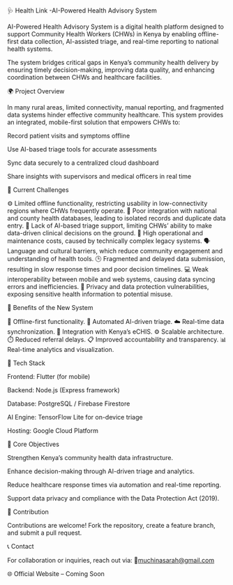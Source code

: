 🩺 Health Link -AI-Powered  Health Advisory System

AI-Powered Health Advisory System is a digital health platform designed to support Community Health Workers (CHWs) in Kenya by enabling offline-first data collection, AI-assisted triage, and real-time reporting to national health systems.

The system bridges critical gaps in Kenya’s community health delivery by ensuring timely decision-making, improving data quality, and enhancing coordination between CHWs and healthcare facilities.

🌍 Project Overview

In many rural areas, limited connectivity, manual reporting, and fragmented data systems hinder effective community healthcare. This system provides an integrated, mobile-first solution that empowers CHWs to:

Record patient visits and symptoms offline

Use AI-based triage tools for accurate assessments

Sync data securely to a centralized cloud dashboard

Share insights with supervisors and medical officers in real time

🚨 Current Challenges

⚙️ Limited offline functionality, restricting usability in low-connectivity regions where CHWs frequently operate.
🔗 Poor integration with national and county health databases, leading to isolated records and duplicate data entry.
🧠 Lack of AI-based triage support, limiting CHWs’ ability to make data-driven clinical decisions on the ground.
💸 High operational and maintenance costs, caused by technically complex legacy systems.
🗣️ Language and cultural barriers, which reduce community engagement and understanding of health tools.
🕒 Fragmented and delayed data submission, resulting in slow response times and poor decision timelines.
💻 Weak interoperability between mobile and web systems, causing data syncing errors and inefficiencies.
🔐 Privacy and data protection vulnerabilities, exposing sensitive health information to potential misuse.

🌟 Benefits of the New System

📶 Offline-first functionality.
🤖 Automated AI-driven triage.
☁️ Real-time data synchronization.
🏥 Integration with Kenya’s eCHIS.
⚙️ Scalable architecture.
⏱️ Reduced referral delays.
📋 Improved accountability and transparency.
📊 Real-time analytics and visualization.

🧩 Tech Stack

Frontend: Flutter (for mobile)

Backend: Node.js (Express framework)

Database: PostgreSQL / Firebase Firestore

AI Engine: TensorFlow Lite for on-device triage

Hosting: Google Cloud Platform

🎯 Core Objectives

Strengthen Kenya’s community health data infrastructure.

Enhance decision-making through AI-driven triage and analytics.

Reduce healthcare response times via automation and real-time reporting.

Support data privacy and compliance with the Data Protection Act (2019).

🤝 Contribution

Contributions are welcome!
Fork the repository, create a feature branch, and submit a pull request.

📞 Contact

For collaboration or inquiries, reach out via:
📧muchinasarah@gmail.com

🌐 Official Website – Coming Soon
